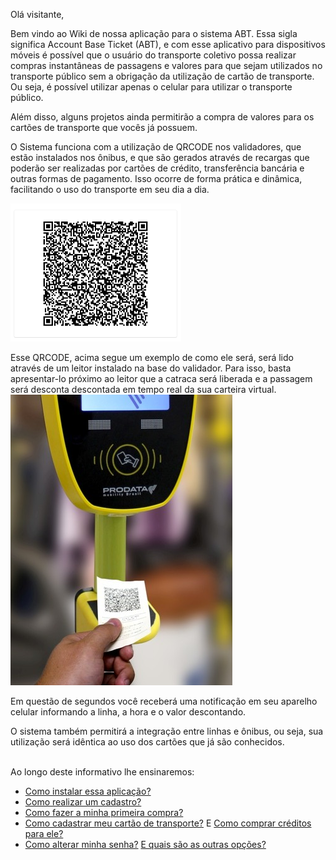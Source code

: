 Olá visitante,

Bem vindo ao Wiki de nossa aplicação para o sistema ABT.
Essa sigla significa Account Base Ticket (ABT), e com esse aplicativo para dispositivos móveis é possível que o usuário do transporte coletivo possa realizar compras instantâneas de passagens e valores para que sejam utilizados no transporte público sem a obrigação da utilização de cartão de transporte. Ou seja, é possível utilizar apenas o celular para utilizar o transporte público.

Além disso, alguns projetos ainda permitirão a compra de valores para os cartões de transporte que vocês já possuem. 

O Sistema funciona com a utilização de QRCODE nos validadores, que estão instalados nos ônibus, e que são gerados através de recargas que poderão ser realizadas por cartões de crédito, transferência bancária e outras formas de pagamento. Isso ocorre de forma prática e dinâmica, facilitando o uso do transporte em seu dia a dia.

[![image.png](/.attachments/image-3f8904f9-e1dc-4554-86ff-e8eee41ec3d4.png)](https://pt.wikipedia.org/wiki/C%C3%B3digo_QR)<br>

Esse QRCODE, acima segue um exemplo de como ele será, será lido através de um leitor instalado na base do validador. Para isso, basta apresentar-lo próximo ao leitor que a catraca será liberada e a passagem será desconta descontada em tempo real da sua carteira virtual.<br>
[![image.png](/.attachments/image-40185a6f-5bfb-4f5b-81c0-3759548511d7.png)](http://www.prodatamobility.com.br/solucoes/?lang=en#sbe)<br>



Em questão de segundos você receberá uma notificação em seu aparelho celular informando a linha, a hora e o valor descontando. 

O sistema também permitirá a integração entre linhas e ônibus, ou seja, sua utilização será idêntica ao uso dos cartões que já são conhecidos.<br><br>




Ao longo deste informativo lhe ensinaremos:

- [Como instalar essa aplicação?](/ABT-%2D-app-para-uso-no-transporte-público/1.-Como-instalar-o-ABT-em-meu-celular?)
- [Como realizar um cadastro?](/ABT-%2D-app-para-uso-no-transporte-público/2.-Cadastrando-sua-conta-de-acesso)
- [Como fazer a minha primeira compra?](/ABT-%2D-app-para-uso-no-transporte-público/3.-Primeira-compra)
- [Como cadastrar meu cartão de transporte?](/ABT-%2D-app-para-uso-no-transporte-público/6.-Cadastrando-um-cartão-de-transporte) E [Como comprar créditos para ele?](/ABT-%2D-app-para-uso-no-transporte-público/6.-Cadastrando-um-cartão-de-transporte/6.1-Comprando-para-um-cartão-de-transporte)
- [Como alterar minha senha?](/ABT-%2D-app-para-uso-no-transporte-público/7.-Outras-funcionalidades-da-aplicação/7.1.-Trocar-de-senha) [E quais são as outras opções?](/ABT-%2D-app-para-uso-no-transporte-público/7.-Outras-funcionalidades-da-aplicação)